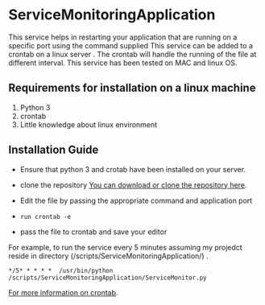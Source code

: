 # ServiceMonitoringApplication
This service helps in restarting your application that are running on a specific port using the command supplied 
This service can be added to a crontab on a linux server . The crontab will handle the running of the file at different interval.
This service has been tested on MAC and linux OS.

## Requirements for installation on a linux machine
1. Python 3 
2. crontab
3. Little knowledge about linux environment

## Installation Guide
- Ensure that python 3 and crotab have been installed on your server.

- clone the repository
[You can download or clone the repository here](https://github.com/teesamuel/ServiceMonitoringApplication.git).


- Edit the file by passing the appropriate command and application port

- `run crontab -e` 

- pass the file to crontab and save your editor

For example, to run the service every 5 minutes assuming my projedct reside in directory (/scripts/ServiceMonitoringApplication/) .	

`*/5* * * * *  /usr/bin/python /scripts/ServiceMonitoringApplication/ServiceMonitor.py`

 [For more information on crontab](https://www.adminschoice.com/crontab-quick-reference).

